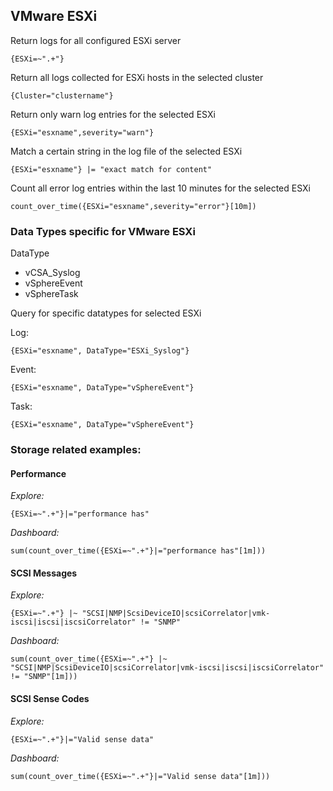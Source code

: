 ## VMware ESXi

Return logs for all configured ESXi server
```
{ESXi=~".+"}
```

Return all logs collected for ESXi hosts in the selected cluster
```
{Cluster="clustername"}
```

Return only warn log entries for the selected ESXi
```
{ESXi="esxname",severity="warn"}
```

Match a certain string in the log file of the selected ESXi
```
{ESXi="esxname"} |= "exact match for content"
```

Count all error log entries within the last 10 minutes for the selected ESXi
```
count_over_time({ESXi="esxname",severity="error"}[10m])
```

### Data Types specific for VMware ESXi

DataType

* vCSA_Syslog
* vSphereEvent
* vSphereTask

Query for specific datatypes for selected ESXi

Log:
```
{ESXi="esxname", DataType="ESXi_Syslog"}
```

Event:
```
{ESXi="esxname", DataType="vSphereEvent"}
```

Task:
```
{ESXi="esxname", DataType="vSphereEvent"}
```

### Storage related examples:

#### Performance
*Explore:*
```
{ESXi=~".+"}|="performance has"
```

*Dashboard:*
```
sum(count_over_time({ESXi=~".+"}|="performance has"[1m]))
```

#### SCSI Messages
*Explore:*
```
{ESXi=~".+"} |~ "SCSI|NMP|ScsiDeviceIO|scsiCorrelator|vmk-iscsi|iscsi|iscsiCorrelator" != "SNMP"
```

*Dashboard:*
```
sum(count_over_time({ESXi=~".+"} |~ "SCSI|NMP|ScsiDeviceIO|scsiCorrelator|vmk-iscsi|iscsi|iscsiCorrelator" != "SNMP"[1m]))
```

#### SCSI Sense Codes

*Explore:*
```
{ESXi=~".+"}|="Valid sense data"
```


*Dashboard:*
```
sum(count_over_time({ESXi=~".+"}|="Valid sense data"[1m]))
```
